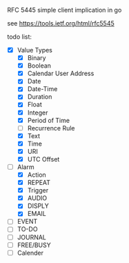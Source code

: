 RFC 5445 simple client implication in go

see https://tools.ietf.org/html/rfc5545

todo list:

- [x] Value Types
  - [x] Binary
  - [x] Boolean
  - [x] Calendar User Address
  - [x] Date
  - [x] Date-Time
  - [x] Duration
  - [x] Float
  - [x] Integer
  - [x] Period of Time
  - [ ] Recurrence Rule
  - [x] Text
  - [x] Time
  - [x] URI
  - [x] UTC Offset
- [ ] Alarm
     - [x] Action
     - [x] REPEAT
     - [x] Trigger
     - [x] AUDIO
     - [x] DISPLY
     - [x] EMAIL
- [ ] EVENT
- [ ] TO-DO
- [ ] JOURNAL
- [ ] FREE/BUSY
- [ ] Calender